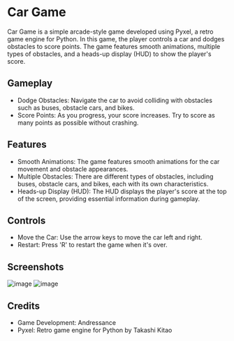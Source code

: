# Car Game

Car Game is a simple arcade-style game developed using Pyxel, a retro game engine for Python. In this game, the player controls a car and dodges obstacles to score points. The game features smooth animations, multiple types of obstacles, and a heads-up display (HUD) to show the player's score.

## Gameplay

- Dodge Obstacles: Navigate the car to avoid colliding with obstacles such as buses, obstacle cars, and bikes.
- Score Points: As you progress, your score increases. Try to score as many points as possible without crashing.

## Features

- Smooth Animations: The game features smooth animations for the car movement and obstacle appearances.
- Multiple Obstacles: There are different types of obstacles, including buses, obstacle cars, and bikes, each with its own characteristics.
- Heads-up Display (HUD): The HUD displays the player's score at the top of the screen, providing essential information during gameplay.

## Controls

- Move the Car: Use the arrow keys to move the car left and right.
- Restart: Press 'R' to restart the game when it's over.

## Screenshots

![image](https://github.com/Andressance/Pyxel-Arcade-Collection/assets/112200070/1c438e52-9c4d-41fb-bfed-8153c78856ed)
![image](https://github.com/Andressance/Pyxel-Arcade-Collection/assets/112200070/d8d53357-7331-4dbd-9828-a8c8553bcbd2)


## Credits

- Game Development: Andressance
- Pyxel: Retro game engine for Python by Takashi Kitao
